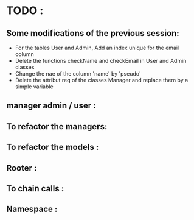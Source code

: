 # TODO :

## Some modifications of the previous session: 
* For the tables User and Admin, Add an index unique for the email column
* Delete the functions checkName and checkEmail in User and Admin classes
* Change the nae of the column 'name' by 'pseudo'
* Delete the attribut req of the classes Manager and replace them by a simple variable


## manager admin / user : 

## To refactor the managers: 

## To refactor the models : 

## Rooter : 

## To chain calls : 

## Namespace : 



